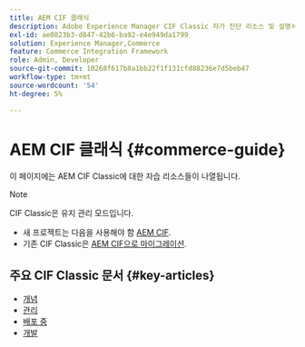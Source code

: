 ```yaml
---
title: AEM CIF 클래식
description: Adobe Experience Manager CIF Classic 자가 진단 리소스 및 설명서 링크.
exl-id: ae0823b3-d847-42b6-ba92-e4e949da1799
solution: Experience Manager,Commerce
feature: Commerce Integration Framework
role: Admin, Developer
source-git-commit: 10268f617b8a1bb22f1f131cfd88236e7d5beb47
workflow-type: tm+mt
source-wordcount: '54'
ht-degree: 5%

---
```



# AEM CIF 클래식 {#commerce-guide}

이 페이지에는 AEM CIF Classic에 대한 자습 리소스들이 나열됩니다.

>[!NOTE]
>
>CIF Classic은 유지 관리 모드입니다.
>
>* 새 프로젝트는 다음을 사용해야 함 [AEM CIF](/help/commerce/cif/introduction.md).
>* 기존 CIF Classic은 [AEM CIF으로 마이그레이션](/help/commerce/cif/migration.md).

## 주요 CIF Classic 문서 {#key-articles}

* [개념](administering/concepts.md)
* [관리](administering/generic.md)
* [배포 중](deploying/ecommerce.md)
* [개발](developing/ecommerce.md)
